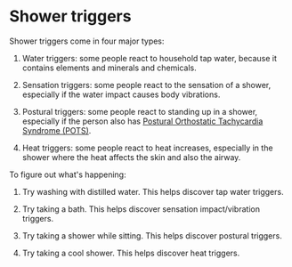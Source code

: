 # Shower triggers

Shower triggers come in four major types:

1. Water triggers: some people react to household tap water, because it contains elements and minerals and chemicals. 

2. Sensation triggers: some people react to the sensation of a shower, especially if the water impact causes body vibrations.

3. Postural triggers: some people react to standing up in a shower, especially if the person also has [Postural Orthostatic Tachycardia Syndrome (POTS)](../postural-orthostatic-tachycardia-syndrome/).

4. Heat triggers: some people react to heat increases, especially in the shower where the heat affects the skin and also the airway.

To figure out what's happening:

1. Try washing with distilled water. This helps discover tap water triggers.

2. Try taking a bath. This helps discover sensation impact/vibration triggers.

3. Try taking a shower while sitting. This helps discover postural triggers.

4. Try taking a cool shower. This helps discover heat triggers.
